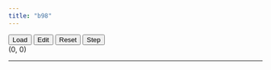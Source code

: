 ```yaml
---
title: "b98"
---
```


<link rel="preconnect" href="https://fonts.googleapis.com">
<link rel="preconnect" href="https://fonts.gstatic.com" crossorigin>
<link rel="stylesheet" href="https://fonts.googleapis.com/css2?family=Source+Code+Pro&display=swap">
<link rel="stylesheet" href="https://fonts.googleapis.com/css2?family=Cousine:wght@700&display=swap">
<link rel="stylesheet" href="{{ site.baseurl }}/assets/css/b98/b98.css">

<div class="b98" id="bf-controls">
    <input type="file" class="b98" id="bf-i-file" hidden>
    <button class="b98" id="bf-b-load">Load</button>
    <button class="b98" id="bf-b-run-edit">Edit</button>
    <button class="b98" id="bf-b-reset">Reset</button>
    <button class="b98" id="bf-b-step">Step</button>
</div>

<div class="b98" id="bf-fungespace">
    <label class="b98" id="bf-l-coords">(0, 0)</label>
    <hr>
</div>

<div class="b98" id="bf-stack"></div>

<div class="b98" id="bf-output"></div>

<script src="{{ site.baseurl }}/assets/js/b98/b98.js"></script>